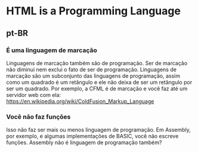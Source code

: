 # HTML is a Programming Language

## pt-BR
### É uma linguagem de marcação
Linguagens de marcação também são de programação. Ser de marcação não diminui nem exclui o fato de ser de programação.
Linguagens de marcação são um subconjunto das linguagens de programação, assim como um quadrado é um retângulo e ele não deixa de ser um retângulo por ser um quadrado.
Por exemplo, a CFML é de marcação e você faz até um servidor web com ela: https://en.wikipedia.org/wiki/ColdFusion_Markup_Language

### Você não faz funções
Isso não faz ser mais ou menos linguagem de programação. Em Assembly, por exemplo, e algumas implementações de BASIC, você não escreve funções. Assembly não é linguagem de programação também?
